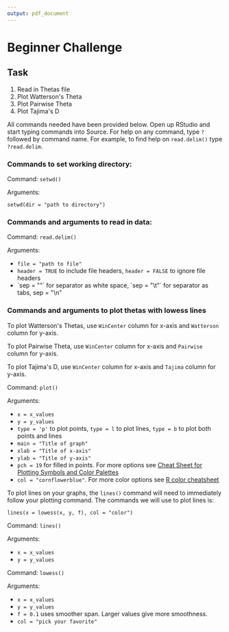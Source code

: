 ```yaml
---
output: pdf_document
---
```

# Beginner Challenge

## Task

1. Read in Thetas file
2. Plot Watterson's Theta
3. Plot Pairwise Theta
4. Plot Tajima's D

All commands needed have been provided below. Open up RStudio and start typing commands into Source. For help on any command, type `?` followed by command name. For example, to find help on `read.delim()` type `?read.delim`.

### Commands to set working directory:

Command: `setwd()`

Arguments: 

`setwd(dir = "path to directory")`

### Commands and arguments to read in data:

Command: `read.delim()`

Arguments: 
- `file = "path to file"`
- `header = TRUE` to include file headers, `header = FALSE` to ignore file headers
- \`sep = ""\` for separator as white space, \`sep = "\t"\` for separator as tabs, sep = "\n"

### Commands and arguments to plot thetas with lowess lines

To plot Watterson's Thetas, use `WinCenter` column for x-axis and `Watterson` column for y-axis.

To plot Pairwise Theta, use `WinCenter` column for x-axis and `Pairwise` column for y-axis.

To plot Tajima's D, use `WinCenter` column for x-axis and `Tajima` column for y-axis.

Command: `plot()`

Arguments:
- `x = x_values`
- `y = y_values`
- `type = 'p'` to plot points, `type = l` to plot lines, `type = b` to plot both points and lines
- `main = "Title of graph"`
- `xlab = "Title of x-axis"`
- `ylab = "Title of y-axis"`
- `pch = 19` for filled in points. For more options see [Cheat Sheet for Plotting Symbols and Color Palettes](http://vis.supstat.com/2013/04/plotting-symbols-and-color-palettes/)
- `col = "cornflowerblue"`. For more color options see [R color cheatsheet](https://www.nceas.ucsb.edu/~frazier/RSpatialGuides/colorPaletteCheatsheet.pdf)

To plot lines on your graphs, the `lines()` command will need to immediately follow your plotting command. The commands we will use to plot lines is:

`lines(x = lowess(x, y, f), col = "color")`

Command: `lines()`

Arguments:
- `x = x_values`
- `y = y_values`

Command: `lowess()`

Arguments:
- `x = x_values`
- `y = y_values`
- `f = 0.1` uses smoother span. Larger values give more smoothness.
- `col = "pick your favorite"`
